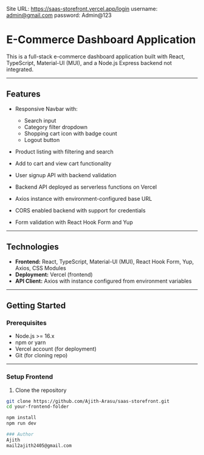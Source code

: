 Site URL: https://saas-storefront.vercel.app/login
username: admin@gmail.com
password: Admin@123

# E-Commerce Dashboard Application

This is a full-stack e-commerce dashboard application built with React, TypeScript, Material-UI (MUI), and a Node.js Express backend not integrated.  

---

## Features

- Responsive Navbar with:
  - Search input
  - Category filter dropdown
  - Shopping cart icon with badge count
  - Logout button

- Product listing with filtering and search
- Add to cart and view cart functionality
- User signup API with backend validation
- Backend API deployed as serverless functions on Vercel
- Axios instance with environment-configured base URL
- CORS enabled backend with support for credentials
- Form validation with React Hook Form and Yup

---

## Technologies

- **Frontend:** React, TypeScript, Material-UI (MUI), React Hook Form, Yup, Axios, CSS Modules
- **Deployment:** Vercel (frontend)
- **API Client:** Axios with instance configured from environment variables

---

## Getting Started

### Prerequisites

- Node.js >= 16.x
- npm or yarn
- Vercel account (for deployment)
- Git (for cloning repo)

---

### Setup Frontend

1. Clone the repository

```bash
git clone https://github.com/Ajith-Arasu/saas-storefront.git
cd your-frontend-folder

npm install
npm run dev

### Author
Ajith
mail2ajith2405@gmail.com